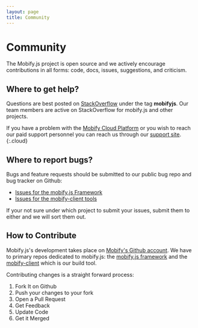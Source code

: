 ```yaml
---
layout: page
title: Community
---
```


<div class="lead-in rounded shaded">
<h1>Community</h1>
<p>The Mobify.js project is open source and we actively encourage contributions in all forms: code, docs, issues, suggestions, and criticism.</p>
</div>

## Where to get help?

Questions are best posted on [StackOverflow](https://stackoverflow.com/) under the tag **mobifyjs**. Our team members are active on StackOverflow for mobify.js and other projects.

If you have a problem with the [Mobify Cloud Platform](https://cloud.mobify.com/) or you wish to reach our paid support personnel you can reach us through our [support site](https://support.mobify.com/).
{:.cloud}

## Where to report bugs?

Bugs and feature requests should be submitted to our public bug repo and bug tracker on Github:

  - [Issues for the mobify.js Framework](https://github.com/mobify/mobifyjs/issues)
  - [Issues for the mobify-client tools](https://github.com/mobify/mobify-client/issues)

If your not sure under which project to submit your issues, submit them to either and we will sort them out.

## How to Contribute

Mobify.js's development takes place on [Mobify's Github account](https://github.com/mobify). We have to primary repos dedicated to mobify.js: the [mobify.js framework](https://github.com/mobify/mobifyjs) and the [mobify-client](https://github.com/mobify/mobify-client) which is our build tool.

Contributing changes is a straight forward process:

  1. Fork It on Github
  2. Push your changes to your fork
  3. Open a Pull Request
  4. Get Feedback
  5. Update Code
  6. Get it Merged


